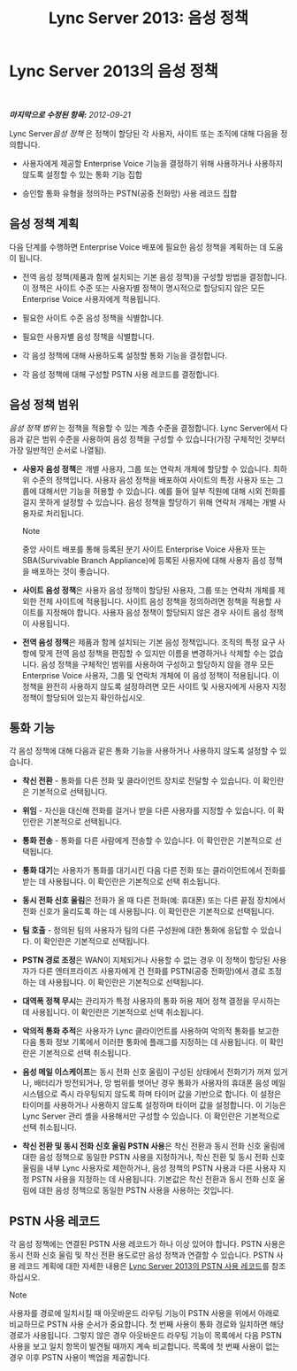 ﻿---
title: 'Lync Server 2013: 음성 정책'
TOCTitle: 음성 정책
ms:assetid: b7433c62-9d8c-48af-89a0-19f0d34806ec
ms:mtpsurl: https://technet.microsoft.com/ko-kr/library/Gg412891(v=OCS.15)
ms:contentKeyID: 49304810
ms.date: 08/24/2015
mtps_version: v=OCS.15
ms.translationtype: HT
---

# Lync Server 2013의 음성 정책

 

_**마지막으로 수정된 항목:** 2012-09-21_

Lync Server*음성 정책* 은 정책이 할당된 각 사용자, 사이트 또는 조직에 대해 다음을 정의합니다.

  - 사용자에게 제공할 Enterprise Voice 기능을 결정하기 위해 사용하거나 사용하지 않도록 설정할 수 있는 통화 기능 집합

  - 승인할 통화 유형을 정의하는 PSTN(공중 전화망) 사용 레코드 집합

## 음성 정책 계획

다음 단계를 수행하면 Enterprise Voice 배포에 필요한 음성 정책을 계획하는 데 도움이 됩니다.

  - 전역 음성 정책(제품과 함께 설치되는 기본 음성 정책)을 구성할 방법을 결정합니다. 이 정책은 사이트 수준 또는 사용자별 정책이 명시적으로 할당되지 않은 모든 Enterprise Voice 사용자에게 적용됩니다.

  - 필요한 사이트 수준 음성 정책을 식별합니다.

  - 필요한 사용자별 음성 정책을 식별합니다.

  - 각 음성 정책에 대해 사용하도록 설정할 통화 기능을 결정합니다.

  - 각 음성 정책에 대해 구성할 PSTN 사용 레코드를 결정합니다.

## 음성 정책 범위

*음성 정책 범위* 는 정책을 적용할 수 있는 계층 수준을 결정합니다. Lync Server에서 다음과 같은 범위 수준을 사용하여 음성 정책을 구성할 수 있습니다(가장 구체적인 것부터 가장 일반적인 순서로 나열됨).

  - **사용자 음성 정책**은 개별 사용자, 그룹 또는 연락처 개체에 할당할 수 있습니다. 최하위 수준의 정책입니다. 사용자 음성 정책을 배포하여 사이트의 특정 사용자 또는 그룹에 대해서만 기능을 허용할 수 있습니다. 예를 들어 일부 직원에 대해 시외 전화를 걸지 못하게 설정할 수 있습니다. 음성 정책을 할당하기 위해 연락처 개체는 개별 사용자로 처리됩니다.
    

    > [!NOTE]
    > 중앙 사이트 배포를 통해 등록된 분기 사이트 Enterprise Voice 사용자 또는 SBA(Survivable Branch Appliance)에 등록된 사용자에 대해 사용자 음성 정책을 배포하는 것이 좋습니다.



  - **사이트 음성 정책**은 사용자 음성 정책이 할당된 사용자, 그룹 또는 연락처 개체를 제외한 전체 사이트에 적용됩니다. 사이트 음성 정책을 정의하려면 정책을 적용할 사이트를 지정해야 합니다. 사용자 음성 정책이 할당되지 않은 경우 사이트 음성 정책이 사용됩니다.

  - **전역 음성 정책**은 제품과 함께 설치되는 기본 음성 정책입니다. 조직의 특정 요구 사항에 맞게 전역 음성 정책을 편집할 수 있지만 이름을 변경하거나 삭제할 수는 없습니다. 음성 정책을 구체적인 범위를 사용하여 구성하고 할당하지 않을 경우 모든 Enterprise Voice 사용자, 그룹 및 연락처 개체에 이 음성 정책이 적용됩니다. 이 정책을 완전히 사용하지 않도록 설정하려면 모든 사이트 및 사용자에게 사용자 지정 정책이 할당되어 있는지 확인하십시오.

## 통화 기능

각 음성 정책에 대해 다음과 같은 통화 기능을 사용하거나 사용하지 않도록 설정할 수 있습니다.

  - **착신 전환** - 통화를 다른 전화 및 클라이언트 장치로 전달할 수 있습니다. 이 확인란은 기본적으로 선택됩니다.

  - **위임** - 자신을 대신해 전화를 걸거나 받을 다른 사용자를 지정할 수 있습니다. 이 확인란은 기본적으로 선택됩니다.

  - **통화 전송** - 통화를 다른 사람에게 전송할 수 있습니다. 이 확인란은 기본적으로 선택됩니다.

  - **통화 대기**는 사용자가 통화를 대기시킨 다음 다른 전화 또는 클라이언트에서 전화를 받는 데 사용됩니다. 이 확인란은 기본적으로 선택 취소됩니다.

  - **동시 전화 신호 울림**은 전화가 올 때 다른 전화(예: 휴대폰) 또는 다른 끝점 장치에서 전화 신호가 울리도록 하는 데 사용됩니다. 이 확인란은 기본적으로 선택됩니다.

  - **팀 호출** - 정의된 팀의 사용자가 팀의 다른 구성원에 대한 통화에 응답할 수 있습니다. 이 확인란은 기본적으로 선택됩니다.

  - **PSTN 경로 조정**은 WAN이 지체되거나 사용할 수 없는 경우 이 정책이 할당된 사용자가 다른 엔터프라이즈 사용자에게 건 전화를 PSTN(공중 전화망)에서 경로 조정하는 데 사용됩니다. 이 확인란은 기본적으로 선택됩니다.

  - **대역폭 정책 무시**는 관리자가 특정 사용자의 통화 허용 제어 정책 결정을 무시하는 데 사용됩니다. 이 확인란은 기본적으로 선택 취소됩니다.

  - **악의적 통화 추적**은 사용자가 Lync 클라이언트를 사용하여 악의적 통화를 보고한 다음 통화 정보 기록에서 이러한 통화에 플래그를 지정하는 데 사용됩니다. 이 확인란은 기본적으로 선택 취소됩니다.

  - **음성 메일 이스케이프**는 동시 전화 신호 울림이 구성된 상태에서 전화기가 꺼져 있거나, 배터리가 방전되거나, 망 범위를 벗어난 경우 통화가 사용자의 휴대폰 음성 메일 시스템으로 즉시 라우팅되지 않도록 하며 타이머 값을 기반으로 합니다. 이 설정은 타이머를 사용하거나 사용하지 않도록 설정하며 타이머 값을 설정합니다. 이 기능은 Lync Server 관리 셸을 사용해서만 구성할 수 있습니다. 이 확인란은 기본적으로 선택 취소됩니다.

  - **착신 전환 및 동시 전화 신호 울림 PSTN 사용**은 착신 전환과 동시 전화 신호 울림에 대한 음성 정책으로 동일한 PSTN 사용을 지정하거나, 착신 전환 및 동시 전화 신호 울림을 내부 Lync 사용자로 제한하거나, 음성 정책의 PSTN 사용과 다른 사용자 지정 PSTN 사용을 지정하는 데 사용됩니다. 기본값은 착신 전환과 동시 전화 신호 울림에 대한 음성 정책으로 동일한 PSTN 사용을 사용하는 것입니다.

## PSTN 사용 레코드

각 음성 정책에는 연결된 PSTN 사용 레코드가 하나 이상 있어야 합니다. PSTN 사용은 동시 전화 신호 울림 및 착신 전환 용도로만 음성 정책과 연결할 수 있습니다. PSTN 사용 레코드 계획에 대한 자세한 내용은 [Lync Server 2013의 PSTN 사용 레코드](lync-server-2013-pstn-usage-records.md)를 참조하십시오.


> [!NOTE]
> 사용자를 경로에 일치시킬 때 아웃바운드 라우팅 기능이 PSTN 사용을 위에서 아래로 비교하므로 PSTN 사용 순서가 중요합니다. 첫 번째 사용이 통화 경로와 일치하면 해당 경로가 사용됩니다. 그렇지 않은 경우 아웃바운드 라우팅 기능이 목록에서 다음 PSTN 사용을 보고 일치 항목이 발견될 때까지 계속 비교합니다. 목록에 첫 번째 사용이 없는 경우 이후 PSTN 사용이 백업을 제공합니다.


